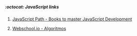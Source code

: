 ##### :octocat: JavaScript links   
1. [JavaScript Path - Books to master JavaScript Development](https://github.com/javascript-society/javascript-path)

2. [Webschool.io - Algoritmos](https://github.com/Webschool-io/Algoritmos)
